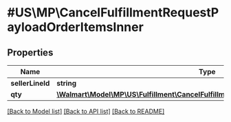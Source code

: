 # #US\MP\CancelFulfillmentRequestPayloadOrderItemsInner

## Properties

Name | Type | Description | Notes
------------ | ------------- | ------------- | -------------
**sellerLineId** | **string** |  |
**qty** | [**\Walmart\Model\MP\US\Fulfillment\CancelFulfillmentRequestPayloadOrderItemsInnerQty**](CancelFulfillmentRequestPayloadOrderItemsInnerQty.md) |  |


[[Back to Model list]](../) [[Back to API list]](../../Api/US/MP) [[Back to README]](../../README.md)
